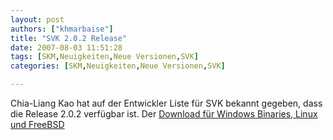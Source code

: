 ```yaml
---
layout: post
authors: ["khmarbaise"]
title: "SVK 2.0.2 Release"
date: 2007-08-03 11:51:28
tags: [SKM,Neuigkeiten,Neue Versionen,SVK]
categories: [SKM,Neuigkeiten,Neue Versionen,SVK]

---
```

Chia-Liang Kao hat auf der Entwickler Liste für SVK bekannt gegeben, dass die Release 2.0.2 verfügbar ist. Der <a href="http://download.bestpractical.com/pub/svk/2.0.2">Download  für Windows Binaries, Linux und FreeBSD</a>
